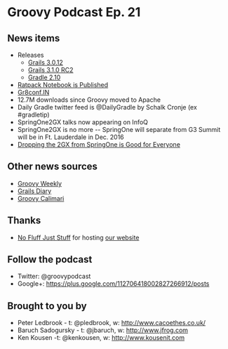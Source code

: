 # Groovy Podcast Ep. 21

## News items

* Releases
  * [Grails 3.0.12](https://github.com/grails/grails-core/releases/tag/v3.0.12)
  * [Grails 3.1.0 RC2](https://github.com/grails/grails-core/releases/tag/v3.1.0.RC2)
  * [Gradle 2.10](http://gradle.org/gradle-download/)
* [Ratpack Notebook is Published](http://mrhaki.blogspot.com/2016/01/ratpacked-notebook-is-published.html)
* [Gr8conf.IN](http://gr8conf.in)
* 12.7M downloads since Groovy moved to Apache
* Daily Gradle twitter feed is @DailyGradle by Schalk Cronje (ex #gradletip)
* SpringOne2GX talks now appearing on InfoQ
* SpringOne2GX is no more -- SpringOne will separate from G3 Summit will be in Ft. Lauderdale in Dec. 2016
* [Dropping the 2GX from SpringOne is Good for Everyone](https://danveloper.github.io/dropping-the-2gx.html)

## Other news sources

* [Groovy Weekly](http://glaforge.appspot.com/category/Groovy%20Weekly)
* [Grails Diary](http://grydeske.net/news/index)
* [Groovy Calimari](http://groovycalimari.com)

## Thanks

* [No Fluff Just Stuff](http://nofluffjuststuff.com/) for hosting [our website](http://nofluffjuststuff.com/groovypodcast)

## Follow the podcast

* Twitter: @groovypodcast
* Google+: https://plus.google.com/112706418002827266912/posts

## Brought to you by

* Peter Ledbrook - t: @pledbrook, w: http://www.cacoethes.co.uk/
* Baruch Sadogursky - t: @jbaruch, w: http://www.jfrog.com
* Ken Kousen -t: @kenkousen, w: http://www.kousenit.com
